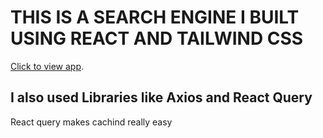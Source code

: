 # THIS IS A SEARCH ENGINE I BUILT USING REACT AND TAILWIND CSS

[Click to view app](https://search-engine-one-alpha.vercel.app/).

## I also used Libraries like Axios and React Query
React query makes cachind really easy

